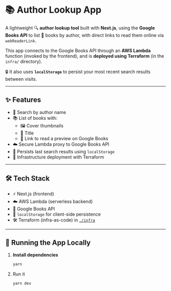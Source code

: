 # 📚 Author Lookup App

A lightweight 🔍 **author lookup tool** built with **Next.js**, using the **Google Books API** to list 📖 books by author, with direct links to read them online via `webReaderLink`.

This app connects to the Google Books API through an **AWS Lambda** function (invoked by the frontend), and is **deployed using Terraform** (in the `infra/` directory).

🔒 It also uses **`localStorage`** to persist your most recent search results between visits.

---

## ✨ Features

- 🔎 Search by author name
- 📚 List of books with:
  - 🖼️ Cover thumbnails
  - 📖 Title
  - 🔗 Link to read a preview on Google Books
- ☁️ Secure Lambda proxy to Google Books API
- 💾 Persists last search results using `localStorage`
- 🚀 Infrastructure deployment with Terraform

---

## 🛠️ Tech Stack

- ⚡ Next.js (frontend)
- ☁️ AWS Lambda (serverless backend)
- 📗 Google Books API
- 💾 `localStorage` for client-side persistence
- 🛠️ Terraform (infra-as-code) in [`./infra`](./infra)

---

## 🧪 Running the App Locally

1. **Install dependencies**

   ```bash
   yarn
   ```

2. Run it

   ```
   yarn dev
   ```
